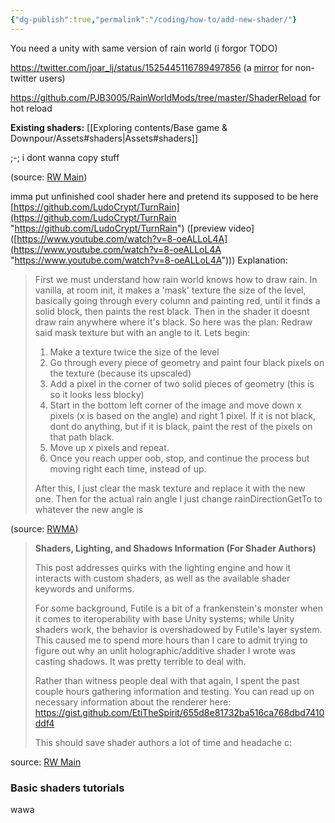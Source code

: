 ```yaml
---
{"dg-publish":true,"permalink":"/coding/how-to/add-new-shader/"}
---
```


You need a unity with same version of rain world (i forgor TODO) 

https://twitter.com/joar_lj/status/1525445116789497856 (a [mirror](https://nitter.poast.org/joar_lj/status/1525445116789497856) for non-twitter users)

https://github.com/PJB3005/RainWorldMods/tree/master/ShaderReload for hot reload


**Existing shaders:** [[Exploring contents/Base game & Downpour/Assets#shaders\|Assets#shaders]]

;-; i dont wanna copy stuff


(source: [RW Main](https://discord.com/channels/291184728944410624/305139167300550666/858276294353092609))

imma put unfinished cool shader here and pretend its supposed to be here
[https://github.com/LudoCrypt/TurnRain](https://github.com/LudoCrypt/TurnRain "https://github.com/LudoCrypt/TurnRain") ([preview video]([https://www.youtube.com/watch?v=8-oeALLoL4A](https://www.youtube.com/watch?v=8-oeALLoL4A "https://www.youtube.com/watch?v=8-oeALLoL4A")))
Explanation: 
> First we must understand how rain world knows how to draw rain. In vanilla, at room init, it makes a 'mask' texture the size of the level, basically going through every column and painting red, until it finds a solid block, then paints the rest black. Then in the shader it doesnt draw rain anywhere where it's black. So here was the plan: Redraw said mask texture but with an angle to it. Lets begin:
> 
> 1. Make a texture twice the size of the level
> 2. Go through every piece of geometry and paint four black pixels on the texture (because its upscaled)
> 3. Add a pixel in the corner of two solid pieces of geometry (this is so it looks less blocky)
> 4. Start in the bottom left corner of the image and move down x pixels (x is based on the angle) and right 1 pixel. If it is not black, dont do anything, but if it is black, paint the rest of the pixels on that path black.
> 5. Move up x pixels and repeat.
> 6. Once you reach upper oob, stop, and continue the process but moving right each time, instead of up.
> 
> After this, I just clear the mask texture and replace it with the new one. Then for the actual rain angle I just change rainDirectionGetTo to whatever the new angle is

(source: [RWMA](https://discord.com/channels/1083481230839922688/1083485771949949019/1232426391522381875))


> **Shaders, Lighting, and Shadows Information (For Shader Authors)**
> 
> This post addresses quirks with the lighting engine and how it interacts with custom shaders, as well as the available shader keywords and uniforms.
> 
> For some background, Futile is a bit of a frankenstein's monster when it comes to iteroperability with base Unity systems; while Unity shaders work, the behavior is overshadowed by Futile's layer system. This caused me to spend more hours than I care to admit trying to figure out why an unlit holographic/additive shader I wrote was casting shadows. It was pretty terrible to deal with.
> 
> Rather than witness people deal with that again, I spent the past couple hours gathering information and testing. You can read up on necessary information about the renderer here: <https://gist.github.com/EtiTheSpirit/655d8e81732ba516ca768dbd7410ddf4>
> 
> This should save shader authors a lot of time and headache c:

source: [RW Main](https://discord.com/channels/291184728944410624/838185248981385256/1128354653051044023)


### Basic shaders tutorials


wawa
